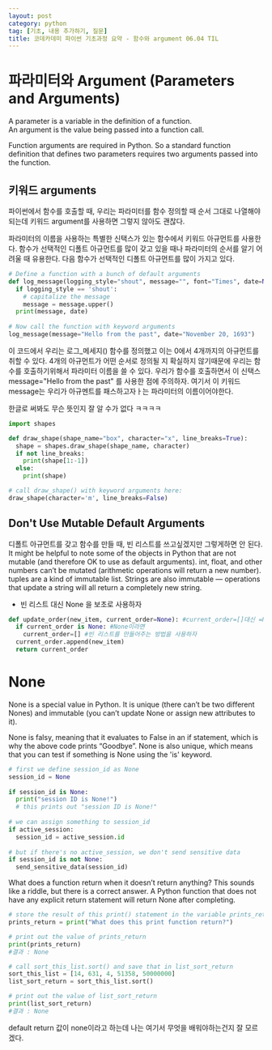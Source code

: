```yaml
---
layout: post
category: python
tag: [기초, 내용 추가하기, 질문]
title: 코데카데미 파이썬 기초과정 요약 - 함수와 argument 06.04 TIL
---
```


# 파라미터와 Argument (Parameters and Arguments)

<div class="message">A parameter is a variable in the definition of a function.</div>  
<div class="message">An argument is the value being passed into a function call.</div>

Function arguments are required in Python. So a standard function definition that defines two parameters requires two arguments passed into the function.

## 키워드 arguments

파이썬에서 함수를 호출할 때, 우리는 파라미터를 함수 정의할 때 순서 그대로 나열해야되는데 키워드 argument를 사용하면 그렇지 않아도 괜찮다. 

파라미터의 이름을 사용하는 특별한 신택스가 있는 함수에서 키워드 아규먼트를 사용한다. 함수가 선택적인 디폴트 아규먼트를 많이 갖고 있을 때나 파라미터의 순서를 알기 어려울 때 유용한다.
다음 함수가 선택적인 디폴트 아규먼트를 많이 가지고 있다.
```python
# Define a function with a bunch of default arguments
def log_message(logging_style="shout", message="", font="Times", date=None):
  if logging_style == 'shout':
    # capitalize the message
    message = message.upper()
  print(message, date)
 
# Now call the function with keyword arguments
log_message(message="Hello from the past", date="November 20, 1693")
```
이 코드에서 우리는 로그_메세지() 함수를 정의했고 이는 0에서 4개까지의 아규먼트를 취할 수 있다.
4개의 아규먼트가 어떤 순서로 정의될 지 확실하지 않기때문에 우리는 함수를 호출하기위해서 파라미터 이름을 쓸 수 있다. 우리가 함수를 호출하면서 이 신택스 message="Hello from the past" 를 사용한 점에 주의하자. 여기서 이 키워드 message는 우리가 아규멘트를 패스하고자ㅏ는 파라미터의 이름이어야한다.    

한글로 써봐도 무슨 뜻인지 잘 알 수가 없다 ㅋㅋㅋㅋ  

```python
import shapes

def draw_shape(shape_name="box", character="x", line_breaks=True):
  shape = shapes.draw_shape(shape_name, character)
  if not line_breaks:
    print(shape[1:-1])
  else:
    print(shape)

# call draw_shape() with keyword arguments here:
draw_shape(character='m', line_breaks=False)
```

## Don't Use Mutable Default Arguments

디폴트 아규먼트를 갖고 함수를 만들 때, 빈 리스트를 쓰고싶겠지만 그렇게하면 안 된다.
It might be helpful to note some of the objects in Python that are not mutable (and therefore OK to use as default arguments). int, float, and other numbers can’t be mutated (arithmetic operations will return a new number). tuples are a kind of immutable list. Strings are also immutable — operations that update a string will all return a completely new string.

* 빈 리스트 대신 None 을 보초로 사용하자

```python
def update_order(new_item, current_order=None): #current_order=[]대신 =None을 넣고
  if current_order is None: #None이라면
    current_order=[] #빈 리스트를 만들어주는 방법을 사용하자
  current_order.append(new_item)
  return current_order
```

# None

None is a special value in Python. It is unique (there can’t be two different Nones) and immutable (you can’t update None or assign new attributes to it).

None is falsy, meaning that it evaluates to False in an if statement, which is why the above code prints “Goodbye”. None is also unique, which means that you can test if something is None using the 'is' keyword.

```python
# first we define session_id as None
session_id = None
 
if session_id is None:
  print("session ID is None!")
  # this prints out "session ID is None!"
 
# we can assign something to session_id
if active_session:
  session_id = active_session.id
 
# but if there's no active_session, we don't send sensitive data
if session_id is not None:
  send_sensitive_data(session_id)
```

What does a function return when it doesn’t return anything? This sounds like a riddle, but there is a correct answer. A Python function that does not have any explicit return statement will return None after completing. 

```python
# store the result of this print() statement in the variable prints_return
prints_return = print("What does this print function return?")

# print out the value of prints_return
print(prints_return)
#결과 : None

# call sort_this_list.sort() and save that in list_sort_return
sort_this_list = [14, 631, 4, 51358, 50000000]
list_sort_return = sort_this_list.sort()

# print out the value of list_sort_return
print(list_sort_return)
#결과 : None
```
default return 값이 none이라고 하는데 나는 여기서 무엇을 배워야하는건지 잘 모르겠다. 

